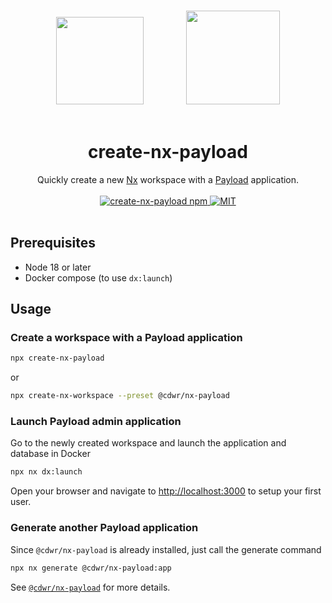 <p align="center">
  <br/>
  <picture>
    <img src="https://raw.githubusercontent.com/nrwl/nx/master/images/nx-logo.png" height="140" />
  </picture>
  <span style="margin:2rem;"></span>
  <picture>
    <img src="https://avatars.githubusercontent.com/u/62968818?s=200&v=4" height="150" />
  </picture>
  <br/><br/>
</p>

<h1 align='center'>create-nx-payload</h1>

<div align='center'>
  Quickly create a new <a href='https://nx.dev'>Nx</a> workspace with a <a href='https://payloadcms.com'>Payload</a> application.
  <br/><br/>
  <a href='https://www.npmjs.com/package/create-nx-payload'>
    <img src='https://img.shields.io/npm/v/create-nx-payload?label=npm%20version' alt='create-nx-payload npm'>
  </a>
  <a href='https://opensource.org/licenses/MIT'>
    <img src='https://img.shields.io/badge/License-MIT-green.svg' alt='MIT'>
  </a>
  <br/><br/>
</div>

## Prerequisites

- Node 18 or later
- Docker compose (to use `dx:launch`)

## Usage

### Create a workspace with a Payload application

```sh
npx create-nx-payload
```

or

```sh
npx create-nx-workspace --preset @cdwr/nx-payload
```

### Launch Payload admin application

Go to the newly created workspace and launch the application and database in Docker

```sh
npx nx dx:launch
```

Open your browser and navigate to <http://localhost:3000> to setup your first user.

### Generate another Payload application

Since `@cdwr/nx-payload` is already installed, just call the generate command

```sh
npx nx generate @cdwr/nx-payload:app
```

See [`@cdwr/nx-payload`](https://github.com/codeware-sthlm/nx-plugins/tree/master/packages/nx-payload/README.md) for more details.
